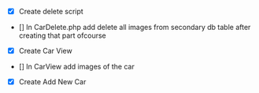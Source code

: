 - [X] Create delete script
- [] In CarDelete.php add delete all images from secondary db table after creating that part ofcourse
- [X] Create Car View
- [] In CarView add images of the car
- [X] Create Add New Car